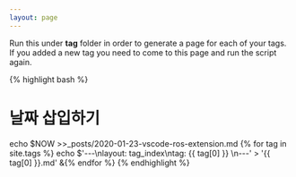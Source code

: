 ```yaml
---
layout: page
---
```


Run this under **tag** folder in order to generate a page for each of your tags. If you added a new tag you need to come to this page and run the script again.

{% highlight bash %}
# 날짜 삽입하기
echo $NOW >>_posts/2020-01-23-vscode-ros-extension.md
{% for tag in site.tags %}
echo $'---\nlayout: tag_index\ntag: {{ tag[0] }} \n---' > '{{ tag[0] }}.md' &{% endfor %}
{% endhighlight %}
